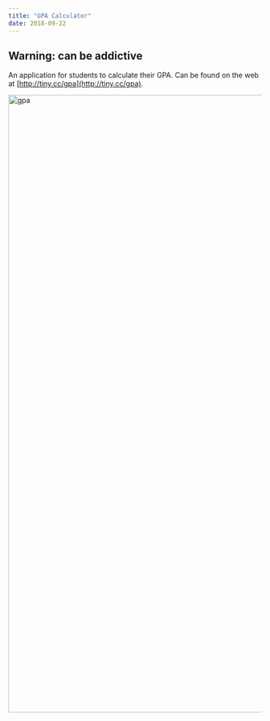 ```yaml
---
title: "GPA Calculator"
date: 2018-09-22
---
```


## Warning: can be addictive

An application for students to calculate their GPA. Can be found on the web at [http://tiny.cc/gpa](http://tiny.cc/gpa).

<img width="1228" alt="gpa" src="https://user-images.githubusercontent.com/7104017/45922550-93dd6f00-be94-11e8-8c58-671a9f34b591.png">